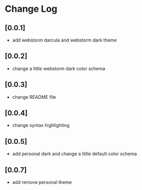 # Change Log

## [0.0.1]

- add webstorm darcula and webstorm dark theme

## [0.0.2]

- change a little webstorm dark color schema

## [0.0.3]

- change README file

## [0.0.4]

- change syntax highlighting

## [0.0.5]

- add personal dark and change a little default color schema

## [0.0.7]

- add remove personal theme